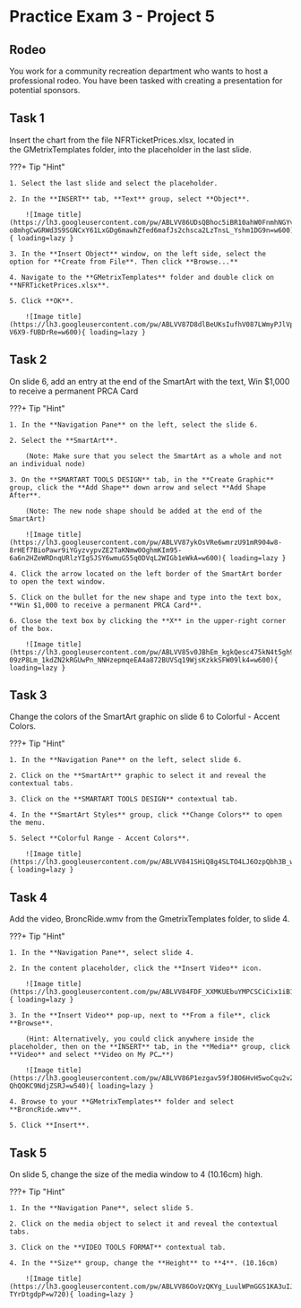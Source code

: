 # Practice Exam 3 - Project 5

## Rodeo
You work for a community recreation department who wants to host a professional rodeo. You have been tasked with creating a presentation for potential sponsors.

## Task 1
 
Insert the chart from the file NFRTicketPrices.xlsx, located in the GMetrixTemplates folder, into the placeholder in the last slide.

???+ Tip "Hint"

    1. Select the last slide and select the placeholder.

    2. In the **INSERT** tab, **Text** group, select **Object**.

        ![Image title](https://lh3.googleusercontent.com/pw/ABLVV86UDsQBhoc5iBR10ahW0FnmhNGYvQt7pixwGQE7NSk4RQQJ9d-o8mhgCwGRWd3S9SGNCxY61LxGDg6mawhZfed6mafJs2chsca2LzTnsL_Yshm1DG9n=w600){ loading=lazy }

    3. In the **Insert Object** window, on the left side, select the option for **Create from File**. Then click **Browse...**

    4. Navigate to the **GMetrixTemplates** folder and double click on **NFRTicketPrices.xlsx**.

    5. Click **OK**.

        ![Image title](https://lh3.googleusercontent.com/pw/ABLVV87D8dlBeUKsIufhV087LWmyPJlVpYuGmHGiOF8SyFSTTZr6I2tuBIOJiG3KBC4s1IhhcGIA3Rn5xcuHFdQpMc5bQUIIUCEouzVKANI-V6X9-fUBDrRe=w600){ loading=lazy }

## Task 2

On slide 6, add an entry at the end of the SmartArt with the text, Win $1,000 to receive a permanent PRCA Card

???+ Tip "Hint"

    1. In the **Navigation Pane** on the left, select the slide 6.

    2. Select the **SmartArt**.

        (Note: Make sure that you select the SmartArt as a whole and not an individual node)

    3. On the **SMARTART TOOLS DESIGN** tab, in the **Create Graphic** group, click the **Add Shape** down arrow and select **Add Shape After**.

        (Note: The new node shape should be added at the end of the SmartArt)

        ![Image title](https://lh3.googleusercontent.com/pw/ABLVV87ykOsVRe6wmrzU91mR904w8-8rHEf7BioPawr9iYGyzvypvZE2TaKNmw0OghmKIm95-6a6n2HZeWRDnqURlzYIgSJSY6wmuG55q0DVqL2WIGb1eWkA=w600){ loading=lazy }

    4. Click the arrow located on the left border of the SmartArt border to open the text window.

    5. Click on the bullet for the new shape and type into the text box, **Win $1,000 to receive a permanent PRCA Card**.

    6. Close the text box by clicking the **X** in the upper-right corner of the box.

        ![Image title](https://lh3.googleusercontent.com/pw/ABLVV85v0JBhEm_kgkQesc475kN4t5gh9LE1XzO4wHE0Zga_mM1MBysmzGK-09zP8Lm_1kdZN2kRGUwPn_NNHzepmqeEA4a872BUVSq19WjsKzkkSFW09lk4=w600){ loading=lazy }

## Task 3

Change the colors of the SmartArt graphic on slide 6 to Colorful - Accent Colors.

???+ Tip "Hint"

    1. In the **Navigation Pane** on the left, select slide 6.

    2. Click on the **SmartArt** graphic to select it and reveal the contextual tabs.

    3. Click on the **SMARTART TOOLS DESIGN** contextual tab.

    4. In the **SmartArt Styles** group, click **Change Colors** to open the menu.

    5. Select **Colorful Range - Accent Colors**.

        ![Image title](https://lh3.googleusercontent.com/pw/ABLVV841SHiQ8g4SLTO4LJ6OzpQbh3B_wEy5TxZGX17VJK3kdGhENvhW27GhZxL0AhTrD_gzieLK1E2GD7VU3RnDy3GtQ4SNqYK6aV1P8FtmNmsk34TmBlen=w600){ loading=lazy }

## Task 4

Add the video, BroncRide.wmv from the GmetrixTemplates folder, to slide 4.

???+ Tip "Hint"

    1. In the **Navigation Pane**, select slide 4.

    2. In the content placeholder, click the **Insert Video** icon. 

        ![Image title](https://lh3.googleusercontent.com/pw/ABLVV84FDF_XXMKUEbuYMPCSCiCix1iB1v9p6bUBzw2veCRc6oT7CXAljGrYIHOtMc1dy9v5XAYgKBm2sjKTFQLsM7_T73Mj1YD3SxL5o3ucAugVPLxu8Tvt=w600){ loading=lazy }

    3. In the **Insert Video** pop-up, next to **From a file**, click **Browse**.
    
        (Hint: Alternatively, you could click anywhere inside the placeholder, then on the **INSERT** tab, in the **Media** group, click **Video** and select **Video on My PC…**)

        ![Image title](https://lh3.googleusercontent.com/pw/ABLVV86P1ezgav59fJ8O6HvH5woCqu2vZVY_Jb3zRjFLpxwM5vaL9yU0Ck3Sxo6SQDRmMue1HW8eghMhXhaiD1dxUQ2aYoUiPCoX2258n-QhQOKC9NdjZSRJ=w540){ loading=lazy }

    4. Browse to your **GMetrixTemplates** folder and select **BroncRide.wmv**.

    5. Click **Insert**.

## Task 5

On slide 5, change the size of the media window to 4 (10.16cm) high.

???+ Tip "Hint"

    1. In the **Navigation Pane**, select slide 5.

    2. Click on the media object to select it and reveal the contextual tabs.

    3. Click on the **VIDEO TOOLS FORMAT** contextual tab.

    4. In the **Size** group, change the **Height** to **4**. (10.16cm)
    
        ![Image title](https://lh3.googleusercontent.com/pw/ABLVV86OoVzQKYg_LuulWPmGGS1KA3uIJLI2RaINV0K81QRqTemSByKLHGpBjUJS_op5b0ecxUmYEGl5gOTC4H6DQflUrM5MpLV8TPBbZz3FtJ-TYrDtgdpP=w720){ loading=lazy }